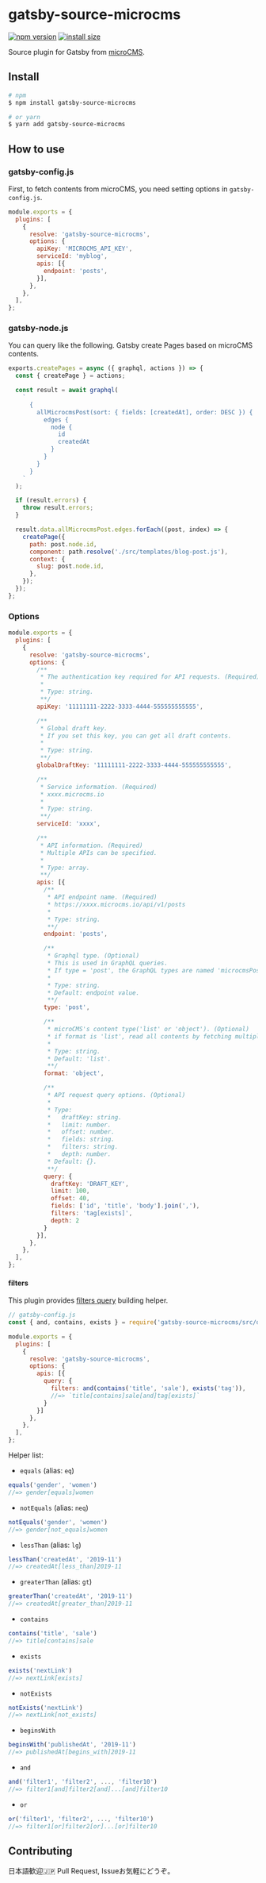 # gatsby-source-microcms

[![npm version](https://img.shields.io/npm/v/gatsby-source-microcms.svg)](https://www.npmjs.com/package/gatsby-source-microcms)
[![install size](https://packagephobia.now.sh/badge?p=gatsby-source-microcms)](https://packagephobia.now.sh/result?p=gatsby-source-microcms)

Source plugin for Gatsby from [microCMS](https://microcms.io/).

## Install

```sh
# npm
$ npm install gatsby-source-microcms

# or yarn
$ yarn add gatsby-source-microcms
```

## How to use

### gatsby-config.js

First, to fetch contents from microCMS, you need setting options in `gatsby-config.js`.

```js
module.exports = {
  plugins: [
    {
      resolve: 'gatsby-source-microcms',
      options: {
        apiKey: 'MICROCMS_API_KEY',
        serviceId: 'myblog',
        apis: [{
          endpoint: 'posts',
        }],
      },
    },
  ],
};
```

### gatsby-node.js

You can query like the following. Gatsby create Pages based on microCMS contents.

```js
exports.createPages = async ({ graphql, actions }) => {
  const { createPage } = actions;

  const result = await graphql(
    `
      {
        allMicrocmsPost(sort: { fields: [createdAt], order: DESC }) {
          edges {
            node {
              id
              createdAt
            }
          }
        }
      }
    `
  );

  if (result.errors) {
    throw result.errors;
  }

  result.data.allMicrocmsPost.edges.forEach((post, index) => {
    createPage({
      path: post.node.id,
      component: path.resolve('./src/templates/blog-post.js'),
      context: {
        slug: post.node.id,
      },
    });
  });
};
```

### Options

```js
module.exports = {
  plugins: [
    {
      resolve: 'gatsby-source-microcms',
      options: {
        /**
         * The authentication key required for API requests. (Required)
         *
         * Type: string.
         **/
        apiKey: '11111111-2222-3333-4444-555555555555',

        /**
         * Global draft key.
         * If you set this key, you can get all draft contents.
         *
         * Type: string.
         **/
        globalDraftKey: '11111111-2222-3333-4444-555555555555',

        /**
         * Service information. (Required)
         * xxxx.microcms.io
         *
         * Type: string.
         **/
        serviceId: 'xxxx',

        /**
         * API information. (Required)
         * Multiple APIs can be specified.
         *
         * Type: array.
         **/
        apis: [{
          /**
           * API endpoint name. (Required)
           * https://xxxx.microcms.io/api/v1/posts
           *
           * Type: string.
           **/
          endpoint: 'posts',

          /**
           * Graphql type. (Optional)
           * This is used in GraphQL queries.
           * If type = 'post', the GraphQL types are named 'microcmsPost' and 'allMicrocmsPost'.
           *
           * Type: string.
           * Default: endpoint value.
           **/
          type: 'post',

          /**
           * microCMS's content type('list' or 'object'). (Optional)
           * if format is 'list', read all contents by fetching multiple times.
           *
           * Type: string.
           * Default: 'list'.
           **/
          format: 'object',

          /**
           * API request query options. (Optional)
           *
           * Type:
           *   draftKey: string.
           *   limit: number.
           *   offset: number.
           *   fields: string.
           *   filters: string.
           *   depth: number.
           * Default: {}.
           **/
          query: {
            draftKey: 'DRAFT_KEY',
            limit: 100,
            offset: 40,
            fields: ['id', 'title', 'body'].join(','),
            filters: 'tag[exists]',
            depth: 2
          }
        }],
      },
    },
  ],
};
```

#### filters

This plugin provides [filters query](https://microcms.io/blog/filters-parameter/) building helper.

```js
// gatsby-config.js
const { and, contains, exists } = require('gatsby-source-microcms/src/query-builder');

module.exports = {
  plugins: [
    {
      resolve: 'gatsby-source-microcms',
      options: {
        apis: [{
          query: {
            filters: and(contains('title', 'sale'), exists('tag')),
            //=> `title[contains]sale[and]tag[exists]`
          }
        }]
      },
    },
  ],
};

```

Helper list:

- `equals` (alias: `eq`)

```js
equals('gender', 'women')
//=> gender[equals]women
```

- `notEquals` (alias: `neq`)

```js
notEquals('gender', 'women')
//=> gender[not_equals]women
```

- `lessThan` (alias: `lg`)

```js
lessThan('createdAt', '2019-11')
//=> createdAt[less_than]2019-11
```

- `greaterThan` (alias: `gt`)

```js
greaterThan('createdAt', '2019-11')
//=> createdAt[greater_than]2019-11
```

- `contains`

```js
contains('title', 'sale')
//=> title[contains]sale
```

- `exists`

```js
exists('nextLink')
//=> nextLink[exists]
```

- `notExists`

```js
notExists('nextLink')
//=> nextLink[not_exists]
```

- `beginsWith`

```js
beginsWith('publishedAt', '2019-11')
//=> publishedAt[begins_with]2019-11
```

- `and`

```js
and('filter1', 'filter2', ..., 'filter10')
//=> filter1[and]filter2[and]...[and]filter10
```

- `or`

```js
or('filter1', 'filter2', ..., 'filter10')
//=> filter1[or]filter2[or]...[or]filter10
```

## Contributing
日本語歓迎🇯🇵
Pull Request, Issueお気軽にどうぞ。
